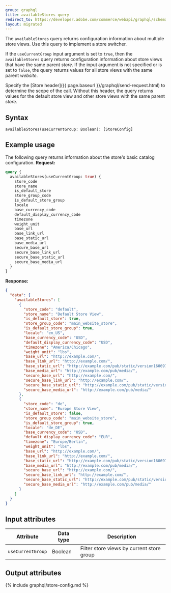 ```yaml
---
group: graphql
title: availableStores query
redirect_to: https://developer.adobe.com/commerce/webapi/graphql/schema/store/queries/available-stores/
layout: migrated
---
```


The `availableStores` query returns configuration information about multiple store views. Use this query to implement a store switcher.

If the `useCurrentGroup` input argument is set to `true`, then the `availableStores` query returns configuration information about store views that have the same parent _store_. If the input argument is not specified or is set to `false`, the query returns values for all store views with the same parent _website_.

Specify the [Store header]({{ page.baseurl }}/graphql/send-request.html) to determine the scope of the call. Without this header, the query returns values for the default store view and other store views with the same parent _store_.

## Syntax

`availableStores(useCurrentGroup: Boolean): [StoreConfig]`

## Example usage

The following query returns information about the store's basic catalog configuration.
**Request:**

```graphql
query {
  availableStores(useCurrentGroup: true) {
    store_code
    store_name
    is_default_store
    store_group_code
    is_default_store_group
    locale
    base_currency_code
    default_display_currency_code
    timezone
    weight_unit
    base_url
    base_link_url
    base_static_url
    base_media_url
    secure_base_url
    secure_base_link_url
    secure_base_static_url
    secure_base_media_url
  }
}
```

**Response:**

```json
{
  "data": {
    "availableStores": [
      {
        "store_code": "default",
        "store_name": "Default Store View",
        "is_default_store": true,
        "store_group_code": "main_website_store",
        "is_default_store_group": true,
        "locale": "en_US",
        "base_currency_code": "USD",
        "default_display_currency_code": "USD",
        "timezone": "America/Chicago",
        "weight_unit": "lbs",
        "base_url": "http://example.com/",
        "base_link_url": "http://example.com/",
        "base_static_url": "http://example.com/pub/static/version1606976517/",
        "base_media_url": "http://example.com/pub/media/",
        "secure_base_url": "http://example.com/",
        "secure_base_link_url": "http://example.com/",
        "secure_base_static_url": "http://example.com/pub/static/version1606976517/",
        "secure_base_media_url": "http://example.com/pub/media/"
      },
      {
        "store_code": "de",
        "store_name": "Europe Store View",
        "is_default_store": false,
        "store_group_code": "main_website_store",
        "is_default_store_group": true,
        "locale": "de_DE",
        "base_currency_code": "USD",
        "default_display_currency_code": "EUR",
        "timezone": "Europe/Berlin",
        "weight_unit": "lbs",
        "base_url": "http://example.com/",
        "base_link_url": "http://example.com/",
        "base_static_url": "http://example.com/pub/static/version1606976517/",
        "base_media_url": "http://example.com/pub/media/",
        "secure_base_url": "http://example.com/",
        "secure_base_link_url": "http://example.com/",
        "secure_base_static_url": "http://example.com/pub/static/version1606976517/",
        "secure_base_media_url": "http://example.com/pub/media/"
      }
    ]
  }
}
```

## Input attributes

Attribute | Data type | Description
--- | --- | ---
`useCurrentGroup` | Boolean | Filter store views by current store group

## Output attributes

{% include graphql/store-config.md %}
